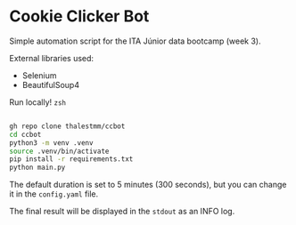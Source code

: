 # Cookie Clicker Bot

Simple automation script for the ITA Júnior data bootcamp (week 3).

External libraries used:
- Selenium
- BeautifulSoup4

Run locally! `zsh`
```zsh

gh repo clone thalestmm/ccbot
cd ccbot
python3 -m venv .venv
source .venv/bin/activate
pip install -r requirements.txt
python main.py
```

The default duration is set to 5 minutes (300 seconds), but you can change it in the `config.yaml` file.

The final result will be displayed in the `stdout` as an INFO log.
